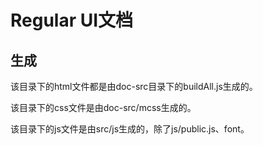 # Regular UI文档

## 生成

该目录下的html文件都是由doc-src目录下的buildAll.js生成的。

该目录下的css文件是由doc-src/mcss生成的。

该目录下的js文件是由src/js生成的，除了js/public.js、font。